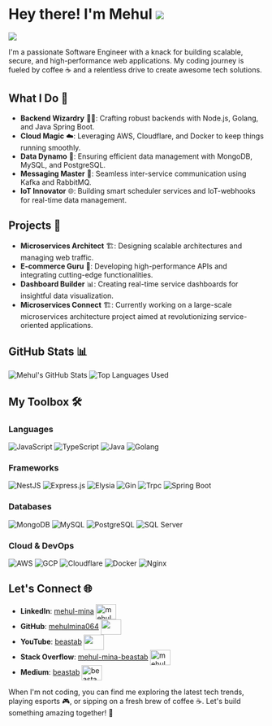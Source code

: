 Hey there! I'm Mehul ![](https://user-images.githubusercontent.com/18350557/176309783-0785949b-9127-417c-8b55-ab5a4333674e.gif)
=============================================================================================================================
<!--
[![](https://visitcount.itsvg.in/api?id=mehulmeena064&icon=0&color=0)](https://visitcount.itsvg.in)
-->
![](https://komarev.com/ghpvc/?username=mehulmina064&color=blueviolet)

I'm a passionate Software Engineer with a knack for building scalable, secure, and high-performance web applications. My coding journey is fueled by coffee ☕ and a relentless drive to create awesome tech solutions.

## What I Do 🚀

- **Backend Wizardry** 🧙‍♂️: Crafting robust backends with Node.js, Golang, and Java Spring Boot.
- **Cloud Magic** ☁️: Leveraging AWS, Cloudflare, and Docker to keep things running smoothly.
- **Data Dynamo** 💾: Ensuring efficient data management with MongoDB, MySQL, and PostgreSQL.
- **Messaging Master** 📡: Seamless inter-service communication using Kafka and RabbitMQ.
- **IoT Innovator** 🌐: Building smart scheduler services and IoT-webhooks for real-time data management.


## Projects 🌟

- **Microservices Architect** 🏗️: Designing scalable architectures and managing web traffic.
- **E-commerce Guru** 🛒: Developing high-performance APIs and integrating cutting-edge functionalities.
- **Dashboard Builder** 📊: Creating real-time service dashboards for insightful data visualization.
- **Microservices Connect** 🏗️: Currently working on a large-scale microservices architecture project aimed at revolutionizing service-oriented applications.



## GitHub Stats 📊

![Mehul's GitHub Stats](https://github-readme-stats.vercel.app/api?username=mehulmina064&show_icons=true&hide=contribs,prs&theme=dark) 
![Top Languages Used](https://github-readme-stats.vercel.app/api/top-langs/?username=mehulmina064&layout=compact&theme=dark)


## My Toolbox 🛠️


### Languages
![JavaScript](https://img.shields.io/badge/-JavaScript-F7DF1E?style=flat&logo=JavaScript&logoColor=black)
![TypeScript](https://img.shields.io/badge/-TypeScript-3178C6?style=flat&logo=TypeScript&logoColor=white)
![Java](https://img.shields.io/badge/-Java-007396?style=flat&logo=Java&logoColor=white)
![Golang](https://img.shields.io/badge/-Golang-00ADD8?style=flat&logo=Go&logoColor=white)

### Frameworks
![NestJS](https://img.shields.io/badge/-NestJS-E0234E?style=flat&logo=NestJS&logoColor=white)
![Express.js](https://img.shields.io/badge/-Express.js-000000?style=flat&logo=Express&logoColor=white)
![Elysia](https://img.shields.io/badge/-Elysia-2E2C4E?style=flat&logo=Elysia&logoColor=white)
![Gin](https://img.shields.io/badge/-Gin-00C7B7?style=flat&logo=Gin&logoColor=white)
![Trpc](https://img.shields.io/badge/-tRPC-0E0B16?style=flat&logo=tRPC&logoColor=white)
![Spring Boot](https://img.shields.io/badge/-Spring%20Boot-6DB33F?style=flat&logo=Spring-Boot&logoColor=white)


### Databases
![MongoDB](https://img.shields.io/badge/-MongoDB-47A248?style=flat&logo=MongoDB&logoColor=white)
![MySQL](https://img.shields.io/badge/-MySQL-4479A1?style=flat&logo=MySQL&logoColor=white)
![PostgreSQL](https://img.shields.io/badge/-PostgreSQL-336791?style=flat&logo=PostgreSQL&logoColor=white)
![SQL Server](https://img.shields.io/badge/-SQL%20Server-CC2927?style=flat&logo=Microsoft-SQL-Server&logoColor=white)

### Cloud & DevOps
![AWS](https://img.shields.io/badge/-AWS-232F3E?style=flat&logo=Amazon-AWS&logoColor=white)
![GCP](https://img.shields.io/badge/-GCP-4285F4?style=flat&logo=Google-Cloud&logoColor=white)
![Cloudflare](https://img.shields.io/badge/-Cloudflare-F38020?style=flat&logo=Cloudflare&logoColor=white)
![Docker](https://img.shields.io/badge/-Docker-2496ED?style=flat&logo=Docker&logoColor=white)
![Nginx](https://img.shields.io/badge/-Nginx-269539?style=flat&logo=Nginx&logoColor=white)



## Let's Connect 🌐

- **LinkedIn**: [mehul-mina](https://www.linkedin.com/in/mehul-mina-4b4984165/) <img align="center" src="https://raw.githubusercontent.com/rahuldkjain/github-profile-readme-generator/master/src/images/icons/Social/linked-in-alt.svg" alt="mehulmina064" height="30" width="40" />
- **GitHub**: [mehulmina064](https://github.com/mehulmina064) <img align="center" src="https://img.shields.io/badge/-GitHub-181717?style=flat&logo=GitHub&logoColor=white" height="30" width="40" />
- **YouTube**: [beastab](https://www.youtube.com/@beastab) <img align="center" src="https://img.shields.io/badge/-YouTube-FF0000?style=flat&logo=YouTube&logoColor=white" height="30" width="40" />
- **Stack Overflow**: [mehul-mina-beastab](https://stackoverflow.com/users/20828817/mehul-mina-beastab) <img align="center" src="https://stackoverflow.design/assets/img/logos/so/logo-stackoverflow.svg" alt="mehulmina064" height="30" width="40" />
- **Medium**: [beastab](https://beastab.medium.com/) <img align="center" src="https://github.com/rahuldkjain/github-profile-readme-generator/blob/master/src/images/icons/Social/medium.svg" alt="beastab" height="30" width="40" />


When I'm not coding, you can find me exploring the latest tech trends, playing esports 🎮, or sipping on a fresh brew of coffee ☕. Let's build something amazing together! 🚀



